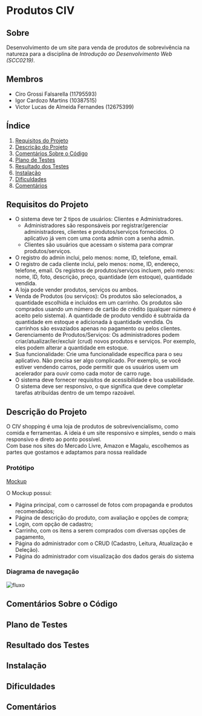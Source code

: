 # Produtos CIV

## Sobre
Desenvolvimento de um site para venda de produtos de sobrevivência na natureza para a disciplina de *Introdução ao Desenvolvimento Web (SCC0219)*.

## Membros
- Ciro Grossi Falsarella (11795593)
- Igor Cardozo Martins (10387515)
- Victor Lucas de Almeida Fernandes (12675399)

## Índice

1. [Requisitos do Projeto](#requisitos-do-projeto)
2. [Descrição do Projeto](#descrição-do-projeto)
3. [Comentários Sobre o Código](#comentários-sobre-o-código)
4. [Plano de Testes](#plano-de-testes)
5. [Resultado dos Testes](#resultado-dos-testes)
6. [Instalação](#instalação)
7. [Dificuldades](#dificuldades)
8. [Comentários](#comentários)

## Requisitos do Projeto

- O sistema deve ter 2 tipos de usuários: Clientes e Administradores.
  - Administradores são responsáveis por registrar/gerenciar administradores, clientes e produtos/serviços fornecidos. O aplicativo já vem com uma conta admin com a senha admin.
  - Clientes são usuários que acessam o sistema para comprar produtos/serviços.
- O registro do admin inclui, pelo menos: nome, ID, telefone, email.
- O registro de cada cliente inclui, pelo menos: nome, ID, endereço, telefone, email. Os registros de produtos/serviços incluem, pelo menos: nome, ID, foto, descrição, preço, quantidade (em estoque), quantidade vendida.
- A loja pode vender produtos, serviços ou ambos.
- Venda de Produtos (ou serviços): Os produtos são selecionados, a quantidade escolhida e incluídos em um carrinho. Os produtos são comprados usando um número de cartão de crédito (qualquer número é aceito pelo sistema). A quantidade de produto vendido é subtraída da quantidade em estoque e adicionada à quantidade vendida. Os carrinhos são esvaziados apenas no pagamento ou pelos clientes.
- Gerenciamento de Produtos/Serviços: Os administradores podem criar/atualizar/ler/excluir (crud) novos produtos e serviços. Por exemplo, eles podem alterar a quantidade em estoque.
- Sua funcionalidade: Crie uma funcionalidade específica para o seu aplicativo. Não precisa ser algo complicado. Por exemplo, se você estiver vendendo carros, pode permitir que os usuários usem um acelerador para ouvir como cada motor de carro ruge.
- O sistema deve fornecer requisitos de acessibilidade e boa usabilidade. O sistema deve ser responsivo, o que significa que deve completar tarefas atribuídas dentro de um tempo razoável.

## Descrição do Projeto

O CIV shopping é uma loja de produtos de sobrevivencialismo, como comida e ferramentas. A ideia é um site responsivo e simples, sendo o mais responsivo e direto ao ponto possível.  
Com base nos sites do Mercado Livre, Amazon e Magalu, escolhemos as partes que gostamos e adaptamos para nossa realidade

### Protótipo
[Mockup](https://www.figma.com/file/siLObvOLBpuLddesvKvt6G/CIV-Supermercado?type=design&node-id=0-1&t=DhpJVCUC9WX31jai-0)

O Mockup possui:

- Página principal, com o carrossel de fotos com propaganda e produtos recomendados;
- Página de descrição do produto, com avaliação e opções de compra;
- Login, com opção de cadastro;
- Carrinho, com os itens a serem comprados com diversas opções de pagamento,
- Página do administrador com o CRUD (Cadastro, Leitura, Atualização e Deleção).
- Página do administrador com visualização dos dados gerais do sistema

### Diagrama de navegação
![fluxo](https://github.com/cirofalsarella/Online-Store/assets/21270299/c192f476-ead4-4165-9c0c-474d0759354d)


## Comentários Sobre o Código

## Plano de Testes

## Resultado dos Testes

## Instalação

## Dificuldades

## Comentários

